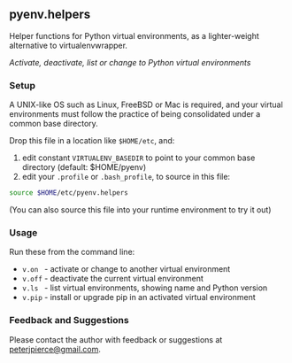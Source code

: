 ## pyenv.helpers

Helper functions for Python virtual environments, as a lighter-weight alternative to virtualenvwrapper.

*Activate, deactivate, list or change to Python virtual environments*

### Setup

A UNIX-like OS such as Linux, FreeBSD or Mac is required, and your virtual environments must follow the practice of being consolidated under a common base directory. 

Drop this file in a location like `$HOME/etc`, and:

1. edit constant `VIRTUALENV_BASEDIR` to point to your common base directory (default: $HOME/pyenv)
2. edit your `.profile` or `.bash_profile`, to source in this file:

```Bash
source $HOME/etc/pyenv.helpers
```

(You can also source this file into your runtime environment to try it out)

### Usage
Run these from the command line:

+ `v.on ` - activate or change to another virtual environment
+ `v.off` - deactivate the current virtual environment
+ `v.ls ` - list virtual environments, showing name and Python version
+ `v.pip` - install or upgrade pip in an activated virtual environment

### Feedback and Suggestions

Please contact the author with feedback or suggestions at peterjpierce@gmail.com.
